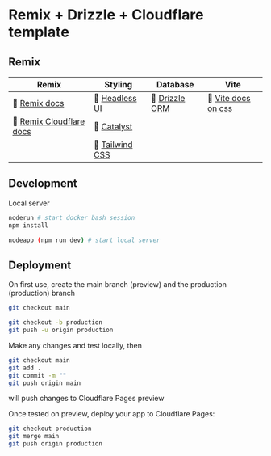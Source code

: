 # Remix + Drizzle + Cloudflare template

## Remix

| Remix                                                                | Styling                                             | Database                                    | Vite                                                              |
| -------------------------------------------------------------------- | --------------------------------------------------- | ------------------------------------------- | ----------------------------------------------------------------- |
| 📖 [Remix docs](https://remix.run/docs)                              | 📖 [Headless UI](https://headlessui.com/)           | 📖 [Drizzle ORM](https://orm.drizzle.team/) | 📖 [Vite docs on css](https://vitejs.dev/guide/features.html#css) |
| 📖 [Remix Cloudflare docs](https://remix.run/guides/vite#cloudflare) | 📖 [Catalyst](https://catalyst.tailwindui.com/docs) |                                             |                                                                   |
|                                                                      | 📖 [Tailwind CSS](https://tailwindcss.com/)         |                                             |                                                                   |

## Development

Local server

```sh
noderun # start docker bash session
npm install

nodeapp (npm run dev) # start local server
```

## Deployment

On first use, create the main branch (preview) and the production (production) branch

```sh
git checkout main

git checkout -b production
git push -u origin production
```

Make any changes and test locally, then

```sh
git checkout main
git add .
git commit -m ""
git push origin main
```

will push changes to Cloudflare Pages preview

Once tested on preview, deploy your app to Cloudflare Pages:

```sh
git checkout production
git merge main
git push origin production
```
